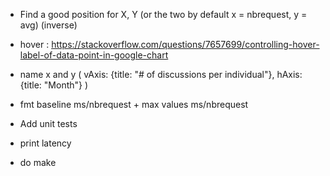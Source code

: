 - Find a good position for X, Y (or the two by default x = nbrequest, y = avg) (inverse)

- hover : https://stackoverflow.com/questions/7657699/controlling-hover-label-of-data-point-in-google-chart

- name x and y (
    vAxis: {title: "# of discussions per individual"},
    hAxis: {title: "Month"}
)

- fmt baseline ms/nbrequest + max values ms/nbrequest
- Add unit tests
- print latency
- do make



